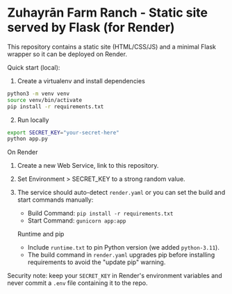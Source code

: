 # Zuhayrān Farm Ranch - Static site served by Flask (for Render)

This repository contains a static site (HTML/CSS/JS) and a minimal Flask wrapper so it can be deployed on Render.

Quick start (local):

1. Create a virtualenv and install dependencies

```bash
python3 -m venv venv
source venv/bin/activate
pip install -r requirements.txt
```

2. Run locally

```bash
export SECRET_KEY="your-secret-here"
python app.py
```

On Render

1. Create a new Web Service, link to this repository.
2. Set Environment > SECRET_KEY to a strong random value.
3. The service should auto-detect `render.yaml` or you can set the build and start commands manually:
   - Build Command: `pip install -r requirements.txt`
   - Start Command: `gunicorn app:app`

   Runtime and pip
   - Include `runtime.txt` to pin Python version (we added `python-3.11`).
   - The build command in `render.yaml` upgrades pip before installing requirements to avoid the "update pip" warning.

Security note: keep your `SECRET_KEY` in Render's environment variables and never commit a `.env` file containing it to the repo.
